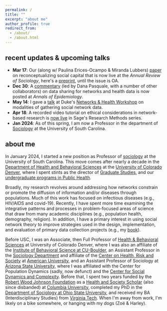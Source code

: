 ```yaml
---
permalink: /
title: ""
excerpt: "about me"
author_profile: true
redirect_from: 
  - /about/
  - /about.html
---
```


recent updates & upcoming talks
------
  - **Mar 17**: Our (along w/ Paulina Erices-Ocampo & Miranda Lubbers) [paper](https://www.annualreviews.org/content/journals/10.1146/annurev-soc-090924-032037) on reconceptualizing social capital that is now live at the *Annual Review of Sociology*, here's a  [preprint](https://osf.io/preprints/socarxiv/p9na4), until the issue is OA. 
  - **Dec 30**: A [commentary](https://www.sciencedirect.com/science/article/pii/S1047279724002862) (led by Dana Pasquale, with a number of other collaborators) on data sharing for networks and health data is now posted at *Annals of Epidemiology*. 
  - **May 14**: I gave a [talk](https://www.youtube.com/watch?v=0IZvJYUgl0g) at Duke's [Networks & Health Workshop](https://sites.duke.edu/dnac/training/) on modalities of gathering social network data.
  - **Apr 18**: A recorded video tutorial on ethical considerations in network-based research is [now live](https://methods.sagepub.com/video/ethical-considerations-for-networks-based-research) in Sage's Research Methods series.
  - **Jan 2024**: As of this spring, I am now a Professor in the department of [Sociology](https://sc.edu/study/colleges_schools/artsandsciences/sociology/) at the University of South Carolina.

about me
------
In January 2024, I started a new position as Professor of [sociology](https://sc.edu/study/colleges_schools/artsandsciences/sociology/) at the University of South Carolina. This move comes after nearly a decade in the [Department of Health and Behavioral Sciences](https://clas.ucdenver.edu/hbsc/) at the [University of Colorado Denver](https://www.ucdenver.edu), where I spent stints as the director of [Graduate Studies](https://clas.ucdenver.edu/hbsc/degree-programs/phd-program), and our [undergraduate programs in Public Health](https://clas.ucdenver.edu/hbsc/undergraduate-students).

Broadly, my research revolves around addressing how networks constrain or promote the diffusion of information and/or diseases through populations. Much of this work has focused on infectious diseases (e.g., HIV/AIDS and covid-19). Recently, I have spent more time examining the integrative patterns and processes in problem-focused areas of science that draw from many academic disciplines (e.g., population health, demography, religion). In addition, I have a primary interest in using social network theory to improve strategies used in the design, implementation, and evaluation of primary data collection projects (e.g., my [book](/books/)).

Before USC, I was an Associate, then Full Professor of [Health & Behavioral Sciences](https://clas.ucdenver.edu/hbsc/) at University of Colorado Denver, where I was also an affiliate of the [Institute of Behavioral Science at CU-Boulder](https://ibs.colorado.edu/), an Assistant Professor in the [Sociology Department](https://www.american.edu/cas/sociology/) and affiliate of the [Center on Health, Risk and Society](https://www.american.edu/cas/sociology/chrs/) at [American University](https://www.american.edu), and an Assistant Professor of Sociology at [Arizona State University](https://www.asu.edu), where I was affiliated with the Center for Population Dynamics (sadly, now defunct) and the [Center for Social Dynamics and Complexity](https://complexity.asu.edu/csdc). Before that, I spent two years funded by the [Robert Wood Johnson Foundation](https://www.rwjf.org) as a [Health and Society Scholar](http://www.healthandsocietyscholars.org) (also since disbanded) at [Columbia University](https://www.columbia.edu), completed my PhD in the [Department of Sociology at Ohio State University](https://sociology.osu.edu), and received my BA (Interdisciplinary Studies) from [Virginia Tech](https://vt.edu). When I'm away from work, I'm likely on a bike somewhere, or hanging with my dogs (Zoë & Harley).
